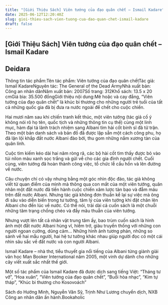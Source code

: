 ```yaml
---
title: "[Giới Thiệu Sách] Viên tướng của đạo quân chết – Ismail Kadare"
date: 2025-06-12T12:20:40Z
slug: gioi-thieu-sach-vien-tuong-cua-dao-quan-chet-ismail-kadare
draft: false
---
```


## [Giới Thiệu Sách] Viên tướng của đạo quân chết – Ismail Kadare

## Deidara

Thông tin tác phẩm:Tên tác phẩm: Viên tướng của đạo quân chếtTác giả: Ismail KadareNguyên tác: The General of the Dead ArmyNhà xuất bản: Công an nhân dânNăm xuất bản: 2007Số trang: 312Khổ sách: 13.5 x 20 cmGiá bìa: 35.500 đồngGiới thiệu nội dung:Mê hoặc và cay đắng, “Viên tướng của đạo quân chết” là khúc bi thương cho những người trẻ tuổi của tất cả những quốc gia đã bị đưa ra nước ngoài để chết cho cuộc chiến.
 
Hai mươi năm sau khi chiến tranh kết thúc, một viên tướng (tác giả cố ý không nói rõ họ tên, quốc tịch và những thông tin cụ thế) cùng một linh mục, hàm đại tá lãnh trách nhiệm sang Albani tìm hài cốt binh sĩ đã tử trận. Theo một bản danh sách và bản đồ đã được lập sẵn một cách công phu, họ đã lặn lội khắp đất nước Albani đào bới, thu gom những nắm xương tàn của quân lính.
 
Cuộc tìm kiếm kéo dài hai năm ròng rã, các bộ hài cốt tìm thấy được bỏ vào túi nilon màu xanh sọc trắng và gửi về cho các gia đình người chết. Cuối cùng, viên tướng đã hoàn thành công việc, tổ chức lễ cầu hồn và lên đường về nước.
 
Câu chuyện chỉ có vậy nhưng bằng một góc nhìn độc đáo, tác giả không viết từ quan điểm của mình mà thông qua con mắt của một viên tướng, quân nhân một đất nước đã tiến hành cuộc chiến xâm lược tàn bạo và đẫm máu trên đất nước Albani. Nhưng tác giả không đơn thuần kể lại sự việc mà ông đi sâu vào diễn biến trong tư tưởng, tâm lý của viên tướng khi đặt chân lên Albani cho đến lúc về nước. Có thể nói, trải dài cả cuốn sách là một chuỗi những tâm trạng chồng chéo và đầy mâu thuẫn của viên tướng.
 
Nhưng vượt lên tất cả nhân vật trung tâm ấy, bao trùm cuốn sách là hình ảnh một đất nước Albani hùng vĩ, hiểm trở, giàu truyền thống với những con người ngoan cường, dũng cảm… Những hình ảnh tương phản, những so sánh về hai mẫu người, hai hệ tư tưởng khác nhau giúp người đọc có một cái nhìn sâu sắc về đất nước và con người Albani.
 
Ismail Kadare – nhà thơ, tiểu thuyết gia nổi tiếng của Albani từng giành giải văn học Man Booker International năm 2005, một vinh dự dành cho những cây viết xuất sắc nhất thế giới.
 
Một số tác phẩm của Ismail Kadare đã được dịch sang tiếng Việt: “Tháng tư vỡ”, “Hoa xuân”, “Viên tướng của đạo quân chết”, “Buổi hòa nhạc”, “Kim tự tháp”, “Khúc bi thương cho Kosovoách”
 
Sách do Hướng Minh, Nguyễn Văn Sỹ, Trịnh Như Lương chuyển dịch, NXB Công an nhân dân ấn hành.Bookaholic